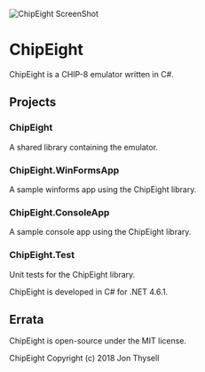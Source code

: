 ![ChipEight ScreenShot](https://jonthysell.files.wordpress.com/2018/12/chipeightscreenshot.png)

# ChipEight #

ChipEight is a CHIP-8 emulator written in C#.

## Projects ##

### ChipEight ###

A shared library containing the emulator.

### ChipEight.WinFormsApp ###

A sample winforms app using the ChipEight library.

### ChipEight.ConsoleApp ###

A sample console app using the ChipEight library.

### ChipEight.Test ###

Unit tests for the ChipEight library.

ChipEight is developed in C# for .NET 4.6.1.

## Errata ##

ChipEight is open-source under the MIT license.

ChipEight Copyright (c) 2018 Jon Thysell

